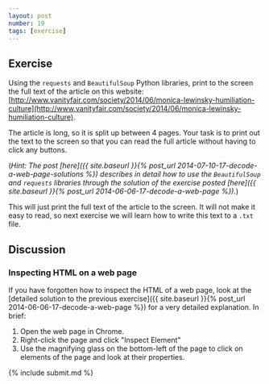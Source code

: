 ```yaml
---
layout: post
number: 19
tags: [exercise]
---
```


## Exercise

Using the `requests` and `BeautifulSoup` Python libraries, print to the screen the full text of the article on this website: [http://www.vanityfair.com/society/2014/06/monica-lewinsky-humiliation-culture](http://www.vanityfair.com/society/2014/06/monica-lewinsky-humiliation-culture). 

The article is long, so it is split up between 4 pages. Your task is to print out the text to the screen so that you can read the full article without having to click any buttons.

(_Hint: The post [here]({{ site.baseurl }}{% post_url 2014-07-10-17-decode-a-web-page-solutions %}) describes in detail how to use the `BeautifulSoup` and `requests` libraries through the solution of the exercise posted [here]({{ site.baseurl }}{% post_url 2014-06-06-17-decode-a-web-page %})._)

This will just print the full text of the article to the screen. It will not make it easy to read, so next exercise we will learn how to write this text to a `.txt` file. 

## Discussion

### Inspecting HTML on a web page

If you have forgotten how to inspect the HTML of a web page, look at the [detailed solution to the previous exercise]({{ site.baseurl }}{% post_url 2014-06-06-17-decode-a-web-page %}) for a very detailed explanation. In brief: 

1. Open the web page in Chrome.
2. Right-click the page and click "Inspect Element"
3. Use the magnifying glass on the bottom-left of the page to click on elements of the page and look at their properties.

{% include submit.md %}
